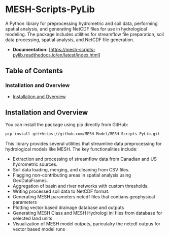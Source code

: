 # MESH-Scripts-PyLib

A Python library for preprocessing hydrometric and soil data, performing spatial analysis, and generating NetCDF files for use in hydrological modeling. The package includes utilities for streamflow file preparation, soil data processing, spatial analysis, and NetCDF file generation.

- **Documentation:** [https://mesh-scripts-pylib.readthedocs.io/en/latest/index.html]

## Table of Contents
### Installation and Overview
- [Installation and Overview](#installation-and-overview)
<!-- ### PreProcessing  (MESHpyPreProcessing)
- [Streamflow File Preparation (`gen_streamflow_file.py`)](#streamflow-file-preparation)
- [Soil Data Processing (`gsde_soil.py`)](#soil-data-processing)
- [Spatial Analysis (`gdf_edit.py`)](#spatial-analysis)
- [Basin and River Network Aggregation (`merit_basin_aggregation`)](#basin-and-river-network-aggregation)
- [NetCDF File Generation (`NetCDFWriter.py`)](#netcdf-file-generation)
- [DDB conversion to csv or shapefile (`convert_ddbnetcdf.py`)](#convert-ddb-netcdf-to-csv-shapefile)
### PostProcessing (MESHpyPostProcessing)
- [Plot Variable from Vector setup (`plt_var_vector_setup.py`)](#plot-variable-from-vector-setup)
- [Contributing](#contributing) -->

## Installation and Overview

You can install the package using pip directly from GitHub:

```bash
pip install git+https://github.com/MESH-Model/MESH-Scripts-PyLib.git
```

This library provides several utilities that streamline data preprocessing for hydrological models like MESH. The key functionalities include:

- Extraction and processing of streamflow data from Canadian and US hydrometric sources.
- Soil data loading, merging, and cleaning from CSV files.
- Flagging non-contributing areas in spatial analysis using GeoDataFrames.
- Aggregation of basin and river networks with custom thresholds.
- Writing processed soil data to NetCDF format.
- Generating MESH parameters netcdf files that contians geophysical parameters
- Plotting vector based drainage database and outputs
- Generating MESH Class and MESH Hydrologi ini files from database for selected land units
- Visualization of MESH model outputs, pariculalry the netcdf outpus for vector based model runs


<!-- ## Streamflow File Preparation

`gen_streamflow_file.py` contains a class `GenStreamflowFile` that handles fetching and combining streamflow data from USGS and Environment Canada and generating output in the OBSTXT and ENSIM formats.

Example Usage  (Please check MESH_streamflowFile_example.ipynb for step by step example) 
```python
from MESHpyPreProcessing.gen_streamflow_file import GenStreamflowFile
#Initialize the class
gen_flow = GenStreamflowFile()
# Define station IDs for Canada and the US
station_ca = ["05GG001", "05AC012"]
station_us = ["06132200", "05020500"]
# Set the date range
start_date = "1980-03-01"
end_date = "2018-01-10"
# Fetch hydrometric data
combined_data_ca, station_info_ca = gen_flow.fetch_hydrometric_data_ca(station_ca, start_date, end_date)
combined_data_us, station_info_us = gen_flow.extract_flow_data_us(station_us, start_date, end_date)
# Combine the data
combined_data = pd.merge(combined_data_ca, combined_data_us, on='Date', how='outer')
# Write to files in OBSTXT and ENSIM formats
gen_flow.write_flow_data_to_file_obstxt('MESH_input_streamflow.txt', combined_data, station_info_ca + station_info_us)
gen_flow.write_flow_data_to_file_ensim('MESH_input_streamflow.tb0', combined_data, station_info_ca + station_info_us, column_width=12, initial_spacing=28)
```

Functions:
- `fetch_hydrometric_data_ca`: Fetches flow data from Canadian stations.
- `extract_flow_data_us`: Fetches flow data from US stations.
- `write_flow_data_to_file_obstxt`: Writes the data in OBSTXT format.
- `write_flow_data_to_file_ensim`: Writes the data in ENSIM format.

## Soil Data Processing

`gsde_soil.py` contains the `GSDESoil` class, which processes soil data from CSV files, merges it with a shapefile, and calculates soil property weights.
```python
from MESHpyPreProcessing.gsde_soil import GSDESoil
from MESHpyPreProcessing.NetCDFWriter import NetCDFWriter

# Step 1: Initialize GSDESoil
gsde = GSDESoil(
    directory='/path/to/csv_folder',
    input_basin='/path/to/input_shapefile.shp',
    output_shapefile='merged_soil_data_output.shp'
)

# Step 2: Load CSV data with search-replace and optional suffix
file_names = ['file1.csv', 'file2.csv', ...]
search_replace_dict = {
    'file1.csv': (['old_name1', 'old_name2'], ['new_name1', 'new_name2']),
    ...
}
suffix_dict = {'file1.csv': '', 'file2.csv': 'BDRICM'}

gsde.load_data(file_names, search_replace_dict=search_replace_dict, suffix_dict=suffix_dict)
gsde.fill_and_clean_data()

# Step 3: Define depth intervals and calculate weighted mesh values
gsde_intervals = [(0, 0.045), (0.045, 0.091), (0.091, 0.166), (0.166, 0.289), (0.289, 0.493), (0.493, 0.829), (0.829, 1.383), (1.383, 2.0)]
mesh_intervals = [(0, 0.1), (0.1, 0.35), (0.35, 1.2), (1.2, 4.1)]
column_names = {
    'CLAY': ['meanCLAY1', 'meanCLAY2', 'meanCLAY3', 'meanCLAY4'],
    'SAND': ['meanSAND1', 'meanSAND2', 'meanSAND3', 'meanSAND4'],
    'OC': ['meanOC1', 'meanOC2', 'meanOC3', 'meanOC4']
}

gsde.calculate_weights(gsde_intervals, mesh_intervals)
gsde.calculate_mesh_values(column_names)
gsde.merge_and_save_shapefile()
# Step 4: Write to NetCDF
nc_writer = NetCDFWriter(
    nc_filename='MESH_parameters.nc',
    shapefile_path='merged_soil_data_output.shp',
    input_ddb_path='/path/to/MESH_drainage_database.nc'
)

nc_writer.read_shapefile()
nc_writer.set_coordinates()
nc_writer.set_num_soil_layers(num_layers=len(mesh_intervals))

# Define properties and variable metadata
properties = {
    'layer_dependent': ['CLAY', 'SAND', 'OC'],
    'layer_independent': ['ncontr', 'meanBDRICM', 'meanBDTICM', 'xslp', 'dd']
}
variable_info = {
    'CLAY': ('CLAY', 'f4', 'Percentage'),
    'SAND': ('SAND', 'f4', 'Percentage'),
    'OC': ('ORGM', 'f4', 'Percentage'),
    'ncontr': ('IWF', 'i4', '1'),
    'meanBDRICM': ('BDRICM', 'f4', 'Meters'),
    'meanBDTICM': ('BDTICM', 'f4', 'Meters'),
    'xslp': ('xslp', 'f4', 'degree'),
    'dd': ('dd', 'f4', 'm_per_km2')
}

nc_writer.write_netcdf(properties=properties, variable_info=variable_info)
```

Functions:

- `GSDESoil.load_data`: Loads and renames soil CSV data based on user-provided rules.
- `GSDESoil.calculate_weights`: Recomputes values from GSDE depths to MESH intervals.
- `GSDESoil.calculate_mesh_values`: Extracts weighted values for each MESH soil layer.
- `GSDESoil.merge_and_save_shapefile`: Merges and exports the enriched shapefile.
- `NetCDFWriter.read_shapefile`: Reads the processed shapefile.
- `NetCDFWriter.set_coordinates`: Assigns lat/lon using the drainage database.
- `NetCDFWriter.write_netcdf`: Writes MESH-compatible parameter NetCDF file.


## Spatial Analysis

`gdf_edit.py` provides functions to flag non-contributing areas (NCAs) or lakes and reservoirs in GeoDataFrames based on intersection thresholds, with customizable options for column names, default values, and initialization values.

### Example Usage

### 1. Using Shapefiles

```python
from MESHpyPreProcessing.gdf_edit import flag_ncaalg_from_files

# Flag areas based on intersection thresholds with default settings
flagged_gdf = flag_ncaalg_from_files(
    'path/to/shapefile1.shp', 
    'path/to/shapefile2.shp', 
    threshold=0.1, 
    output_path='output.shp'
)

# Flag areas using specific value column from gdf2 and custom initialization value
flagged_gdf = flag_ncaalg_from_files(
    'path/to/shapefile1.shp', 
    'path/to/shapefile2.shp', 
    threshold=0.1, 
    output_path='output.shp', 
    ncontr_col="custom_flag_column",   # Custom column in gdf1 to store flags
    value_column="NON_ID",             # Column in gdf2 with values to assign
    initial_value=0,                   # Initial value for gdf1's flag column
    default_value=5                    # Default value if no value_column specified
)
```
### 2. Using GeoDataFrames Directly
```python
from MESHpyPreProcessing.gdf_edit import flag_ncaalg

# Load GeoDataFrames
import geopandas as gpd
gdf1 = gpd.read_file('path/to/shapefile1.shp')
gdf2 = gpd.read_file('path/to/shapefile2.shp')

# Flag areas with default settings (constant value of 2)
flagged_gdf = flag_ncaalg(gdf1, gdf2, threshold=0.1)

# Flag using specific value column from gdf2 and custom initialization value
flagged_gdf = flag_ncaalg(
    gdf1, 
    gdf2, 
    threshold=0.1, 
    ncontr_col="custom_flag_column",   # Custom column in gdf1 to store flags
    value_column="NON_ID",             # Column in gdf2 with values to assign
    initial_value=0,                   # Initial value for gdf1's flag column
    default_value=5                    # Default value if no value_column specified
)
```
## Basin and River Network Aggregation
The merit_basin_aggregation function aggregates basin and river network shapefiles. This function uses parameters like minimum sub-area, slope, and river length to iteratively aggregate small sub-basins.
### Parameters
- **input_basin**: Basin `GeoDataFrame` with COMID identifiers.
- **input_river**: River network `GeoDataFrame` with slope and length attributes.
- **min_subarea**: Minimum area for sub-basins.
- **min_slope**: Minimum allowable river slope.
- **min_length**: Minimum river length.
This function iterates through sub-basins, merging those below the minimum sub-area threshold until no further aggregation is possible. It also computes and adjusts slopes, river lengths, and weighted slopes for simplified river networks.

### Example usage
```python
from MESHpyPreProcessing.Aggregation_vector import merit_basin_aggregation
import geopandas as gpd
import os

# Define paths and parameters
input_basin_path = "/home/fuaday/github-repos/Souris_Assiniboine_MAF/1-geofabric/SrsAboine-geofabric/sras_subbasins_MAF_noAgg.shp"
input_river_path = "/home/fuaday/github-repos/Souris_Assiniboine_MAF/1-geofabric/SrsAboine-geofabric/sras_rivers_MAF_noAgg.shp"
min_subarea = 50
min_slope = 0.0000001
min_length = 1.0
output_basin_path = "/home/fuaday/github-repos/Souris_Assiniboine_MAF/1-geofabric/sras_subbasins_MAF_Agg.shp"
output_river_path = "/home/fuaday/github-repos/Souris_Assiniboine_MAF/1-geofabric/sras_rivers_MAF_Agg.shp"

# Load input data
input_basin = gpd.read_file(input_basin_path)
input_river = gpd.read_file(input_river_path)

# Perform aggregation
agg_basin, agg_river = merit_basin_aggregation(input_basin, input_river, min_subarea, min_slope, min_length)

# Save aggregated data
agg_basin.to_file(output_basin_path)
agg_river.to_file(output_river_path)
```

## NetCDF File Generation

NetCDFWriter.py contains a class NetCDFWriter that creates NetCDF files with processed soil data merged from shapefiles and NetCDF drainage databases.

Example Usage\
`from MESHpyPreProcessing.NetCDFWriter import NetCDFWriter`
- Initialize the NetCDFWriter class\
`writer = NetCDFWriter(nc_filename='output.nc', shapefile_path='path/to/shapefile.shp', input_ddb_path='path/to/input_ddb.nc')`
- Read the shapefile and set coordinates from the NetCDF drainage database\
`writer.read_shapefile()`\
`writer.set_coordinates()`
- Set the number of soil layers\
`writer.set_num_soil_layers(3)`
- Define properties and variable information\
`properties = {
    'layer_dependent': ['OC', 'Sand'],
    'layer_independent': ['Drainage_Area']
}`\
`variable_info = {
    'OC': ('OrganicCarbon', 'f4', 'kg/m^2'),
    'Sand': ('SandContent', 'f4', '%'),
    'Drainage_Area': ('DrainageArea', 'f4', 'km^2')
}`
- Write data to NetCDF
`writer.write_netcdf(properties, variable_info)`

Functions:
- `read_shapefile`: Reads the shapefile and prepares the GeoDataFrame.
- `set_coordinates`: Extracts longitude and latitude from the NetCDF drainage database.
- `set_num_soil_layers`: Sets the number of soil layers for the NetCDF file.
- `write_netcdf`: Writes processed data to a NetCDF file.
  
## Convert ddb netcdf to csv shapefile
`NetCDF Converter` is a for converting ddb NetCDF files to either CSV files or point shapefiles. It supports processing geospatial and tabular data.
### Features
- Convert NetCDF data to a CSV file where each variable becomes a column.
- Convert NetCDF data to a point shapefile with `lat` and `lon` coordinates.
- Automatically handles missing values and multi-dimensional variables.
### Example usage
Convert DDB NetCDF to CSV
```python
from MESHpyPreProcessing.convert_ddbnetcdf import convert_netcdf
netcdf_file = "path/to/input_file.nc"
output_csv = "path/to/output_file.csv"
# Convert NetCDF to CSV
convert_netcdf(netcdf_file, output_csv, conversion_type="csv")
```
Convert NetCDF to Point Shapefile
```python
from MESHpyPreProcessing.convert_ddbnetcdf import convert_netcdf
netcdf_file = "path/to/input_file.nc"
output_shapefile = "path/to/output_file.shp"
# Convert NetCDF to point shapefile
convert_netcdf(netcdf_file, output_shapefile, conversion_type="shapefile")
```
## Plot Variable from Vector setup
`plt_var_from_vector_ddb_netcdf`, designed to plot spatial data from a vector drainage database in NetCDF format. 
The function generates a map showing specific variables within a watershed basin or across various land use classes, 
with options for custom color maps, subplot adjustments, and other visual enhancements.
### Example Usage

### 1. Plotting drainage database variables

Plots a specified variable from a NetCDF file, supporting variables dependent on subbasin or both subbasin and grouped response units (NGRU).

### Parameters
- **output_basin_path (str)**: Path to the shapefile containing the basin data.
- **ddbnetcdf_path (str)**: Path to the NetCDF file containing the drainage database.
- **variable_name (str)**: Name of the variable to plot from the NetCDF file (e.g., 'GRU').
- **save_path (str)**: Path where the plot will be saved (e.g., 'output/plot.png').
- **text_location (tuple)**: Coordinates for percentage text in subplots, default is `(0.55, 0.95)`.
- **font_size (int)**: Font size for text elements, default is `10`.
- **cmap (str or Colormap)**: Colormap for plotting (e.g., 'gnuplot2_r'), default is 'viridis'.
- **cbar_location (list)**: List specifying the colorbar position `[left, bottom, width, height]`.
- **subplot_adjustments (dict)**: Dictionary for subplot adjustments like spacing.
- **subbasin_var (str)**: Subbasin identifier in the NetCDF, default is `'subbasin'`.
- **comid_var (str)**: COMID identifier in the shapefile for merging, default is `'COMID'`.
- **landuse_classes (list or None)**: Optional; custom list of land use classes. If not provided, it defaults to the variable 'LandUse' from the NetCDF file.
- **grudim (str)**: Specifies the GRU dimension variable in the NetCDF (e.g., `'NGRU'`).
- **grunames_var (str)**: Specifies the land use names variable in the NetCDF (e.g., `'LandUse'`).

## Example Usage

Below is an example of how to configure and use `plt_var_from_vector_ddb_netcdf` for a specific project setup.

```python
from MESHpyPostProcessing.plt_var_vector_setup import plt_var_from_vector_ddb_netcdf
import os

# Define base directory paths
base_scratch_dir = '/scratch/fuaday/sras-agg-model_1'
output_basin_path = os.path.join(base_scratch_dir, 'geofabric-outputs/sras_subbasins_MAF_Agg.shp')
ddbnetcdf_path = os.path.join(base_scratch_dir, 'MESH-sras-agg/MESH_drainage_database.nc')

# Specify custom land use classes (optional)
lclass = [
    'Temperate or sub-polar needleleaf forest', 'Sub-polar taiga needleleaf forest',
    'Temperate or sub-polar broadleaf deciduous forest', 'Mixed forest',
    'Temperate or sub-polar shrubland', 'Temperate or sub-polar grassland',
    'Sub-polar or polar grassland-lichen-moss', 'Wetland', 'Cropland',
    'Barren lands', 'Urban', 'Water', 'Dump'
]

# Variable name to plot
variable_name = 'GRU'

# Path to save the plot
save_path = os.path.join(base_scratch_dir, f'geofabric-outputs/{variable_name}.png')

# Plotting function
plt_var_from_vector_ddb_netcdf(
    output_basin_path=output_basin_path, 
    ddbnetcdf_path=ddbnetcdf_path, 
    variable_name=variable_name, 
    save_path=save_path,
    text_location=(0.55, 0.95),
    font_size=10,
    cmap='gnuplot2_r',  # Custom colormap
    cbar_location=[0.91, 0.15, 0.02, 0.7],  # Adjusted colorbar position
    subplot_adjustments={'left': 0.1, 'right': 0.9, 'bottom': 0.1, 'top': 0.9, 'wspace': 0.1, 'hspace': 0.2},
    subbasin_var='subbasin',  # Subbasin identifier
    comid_var='COMID',  # Shapefile COMID for merging
    landuse_classes=lclass,  # Optional custom land use classes
    grudim='NGRU',  # GRU dimension from NetCDF
    grunames_var='LandUse'  # GRU names variable from NetCDF
)
```
## Contributing
If you'd like to contribute to this project, feel free to fork the repository and submit a pull request with your improvements. -->
